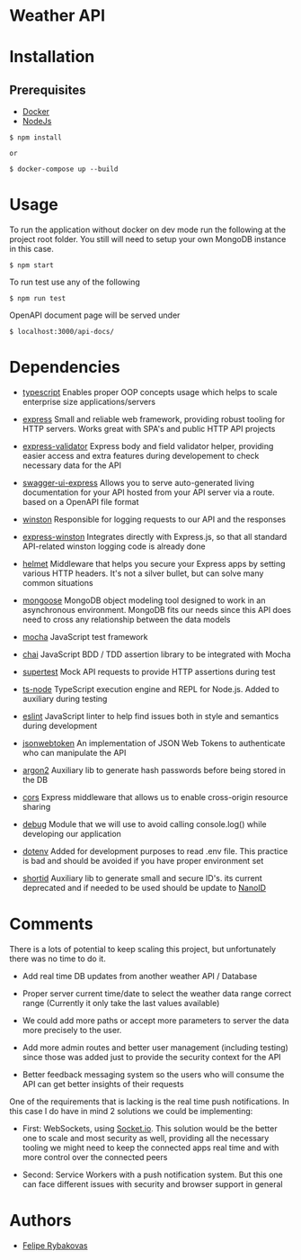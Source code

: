 # Weather API

# Installation
## Prerequisites
- [Docker](https://www.docker.com/)
- [NodeJs](https://nodejs.org/)

```
$ npm install

or

$ docker-compose up --build
```

# Usage
To run the application without docker on dev mode run the following at the project root folder.
You still will need to setup your own MongoDB instance in this case.

```
$ npm start
```
To run test use any of the following

```
$ npm run test
```

OpenAPI document page will be served under

```
$ localhost:3000/api-docs/
```


# Dependencies

- [typescript](https://www.npmjs.com/package/typescript)
    Enables proper OOP concepts usage which helps to scale enterprise size applications/servers

- [express](https://www.npmjs.com/package/express)
    Small and reliable web framework, providing robust tooling for HTTP servers. Works great with SPA's and public HTTP API projects

- [express-validator](https://www.npmjs.com/package/express-validator)
    Express body and field validator helper, providing easier access and extra features during developement to check necessary data for the API

- [swagger-ui-express](https://www.npmjs.com/package/swagger-ui-express)
 Allows you to serve auto-generated living documentation for your API hosted from your API server via a route. based on a OpenAPI file format

- [winston](https://www.npmjs.com/package/winston)
    Responsible for logging requests to our API and the responses

- [express-winston](https://www.npmjs.com/package/express-winston)
    Integrates directly with Express.js, so that all standard API-related winston logging code is already done

- [helmet](https://www.npmjs.com/package/helmet)
    Middleware that helps you secure your Express apps by setting various HTTP headers. It's not a silver bullet, but can solve many common situations

- [mongoose](https://www.npmjs.com/package/mongoose)
     MongoDB object modeling tool designed to work in an asynchronous environment. MongoDB fits our needs since this API does need to cross any relationship between the data models

- [mocha](https://www.npmjs.com/package/mocha)
    JavaScript test framework

- [chai](https://www.npmjs.com/package/chai)
    JavaScript BDD / TDD assertion library to be integrated with Mocha

- [supertest](https://www.npmjs.com/package/supertest)
    Mock API requests to provide HTTP assertions during test

- [ts-node](https://www.npmjs.com/package/ts-node)
    TypeScript execution engine and REPL for Node.js. Added to auxiliary during testing

- [eslint](https://www.npmjs.com/package/eslint)
    JavaScript linter to help find issues both in style and semantics during development

- [jsonwebtoken](https://www.npmjs.com/package/jsonwebtoken)
    An implementation of JSON Web Tokens to authenticate who can manipulate the API

- [argon2](https://www.npmjs.com/package/argon2)
    Auxiliary lib to generate hash passwords before being stored in the DB

- [cors](https://www.npmjs.com/package/cors)
    Express middleware that allows us to enable cross-origin resource sharing

- [debug](https://www.npmjs.com/package/debug)
    Module that we will use to avoid calling console.log() while developing our application

- [dotenv](https://www.npmjs.com/package/dotenv)
    Added for development purposes to read .env file. This practice is bad and should be avoided if you have proper environment set

- [shortid](https://www.npmjs.com/package/shortid)
    Auxiliary lib to generate small and secure ID's. its current deprecated and if needed to be used should be update to [NanoID](https://github.com/ai/nanoid/)

# Comments
There is a lots of potential to keep scaling this project, but unfortunately there was no time to do it. 

 - Add real time DB updates from another weather API / Database

 - Proper server current time/date to select the weather data range correct range (Currently it only take the last values available)

 - We could add more paths or accept more parameters to server the data more precisely to the user.

 - Add more admin routes and better user management (including testing) since those was added just to provide the security context for the API

 - Better feedback messaging system so the users who will consume the API can get better insights of their requests

One of the requirements that is lacking is the real time push notifications. In this case I do have in mind 2 solutions we could be implementing:

 - First: WebSockets, using [Socket.io](https://www.npmjs.com/package/socket.io). This solution would be the better one to scale and most security as well, providing all the necessary tooling we might need to keep the connected apps real time and with more control over the connected peers

 - Second: Service Workers with a push notification system. But this one can face different issues with security and browser support in general


# Authors
- [Felipe Rybakovas](http://rybakovas.me)
